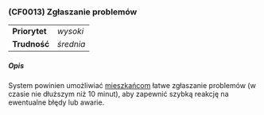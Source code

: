 ### (CF0013) Zgłaszanie problemów

|               |           |
|---------------|-----------|
| **Priorytet** | _wysoki_  |
| **Trudność**  | _średnia_ |

##### Opis

System powinien umożliwiać [mieszkańcom](../../3.2.interesariusze/interesariusze/mieszkaniec.md) łatwe zgłaszanie
problemów (w czasie nie dłuższym niż 10 minut), aby zapewnić szybką reakcję na ewentualne błędy lub awarie.
